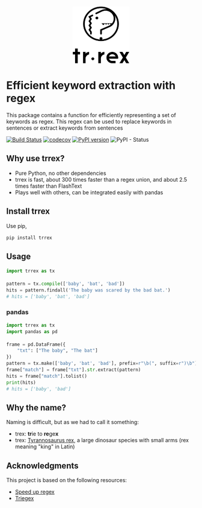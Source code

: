 <p align="center">
<a href="https://github.com/mesejo/trex"><img src="https://raw.githubusercontent.com/mesejo/trex/images/trrex_logo.png" width="150" height="150"/></a>
</p>


# Efficient keyword extraction with regex

This package contains a function for efficiently representing a set of keywords as regex. This regex can be used to replace keywords in sentences or extract keywords 
from sentences

[![Build Status](https://github.com/mesejo/trex/workflows/trrex/badge.svg)](https://github.com/mesejo/trex) 
[![codecov](https://codecov.io/gh/mesejo/trex/branch/master/graph/badge.svg)](https://codecov.io/gh/mesejo/trex)
[![PyPI version](https://badge.fury.io/py/trrex.svg)](https://badge.fury.io/py/trrex)
![PyPI - Status](https://img.shields.io/pypi/status/trrex)

## Why use trrex?

- Pure Python, no other dependencies
- trrex is fast, about 300 times faster than a regex union, and about 2.5 times faster than FlashText
- Plays well with others, can be integrated easily with pandas

## Install trrex

Use pip,

```bash
pip install trrex
```

## Usage

```python
import trrex as tx

pattern = tx.compile(['baby', 'bat', 'bad'])
hits = pattern.findall('The baby was scared by the bad bat.')
# hits = ['baby', 'bat', 'bad']
```

### pandas

```python
import trrex as tx
import pandas as pd

frame = pd.DataFrame({
    "txt": ["The baby", "The bat"]
})
pattern = tx.make(['baby', 'bat', 'bad'], prefix=r"\b(", suffix=r")\b") # need to specify capturing groups
frame["match"] = frame["txt"].str.extract(pattern)
hits = frame["match"].tolist()
print(hits)
# hits = ['baby', 'bad']
```

## Why the name?

Naming is difficult, but as we had to call it something:

* trex: **tr**ie to **re**ge**x**
* trex: [Tyrannosaurus rex](https://en.wikipedia.org/wiki/Tyrannosaurus), a large dinosaur species with small arms  (rex meaning "king" in Latin)

## Acknowledgments

This project is based on the following resources:

- [Speed up regex](https://stackoverflow.com/questions/42742810/speed-up-millions-of-regex-replacements-in-python-3)
- [Triegex](https://github.com/ZhukovAlexander/triegex) 